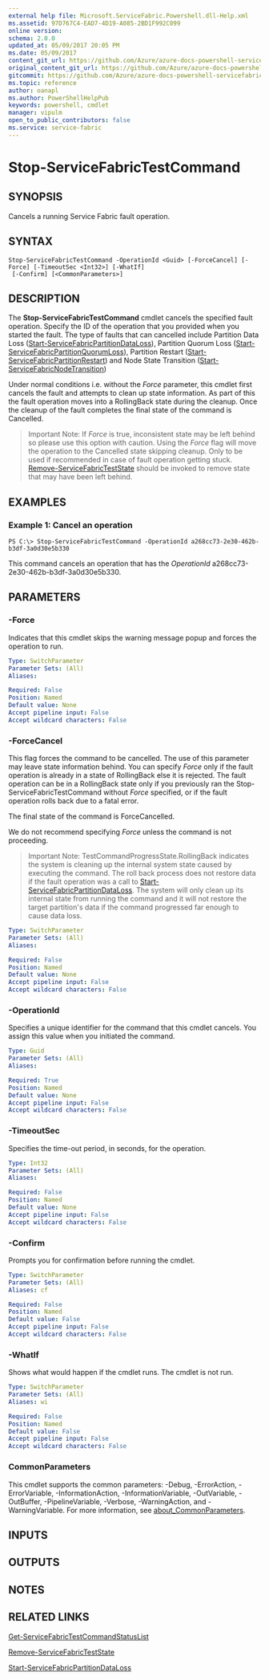```yaml
---
external help file: Microsoft.ServiceFabric.Powershell.dll-Help.xml
ms.assetid: 97D767C4-EAD7-4D19-A085-2BD1F992C099
online version:
schema: 2.0.0
updated_at: 05/09/2017 20:05 PM
ms.date: 05/09/2017
content_git_url: https://github.com/Azure/azure-docs-powershell-servicefabric/blob/master/Service-Fabric-cmdlets/ServiceFabric/vlatest/Stop-ServiceFabricTestCommand.md
original_content_git_url: https://github.com/Azure/azure-docs-powershell-servicefabric/blob/master/Service-Fabric-cmdlets/ServiceFabric/vlatest/Stop-ServiceFabricTestCommand.md
gitcommit: https://github.com/Azure/azure-docs-powershell-servicefabric/blob/1bb897cdf15d7149a6e9522f350507684ba544a8
ms.topic: reference
author: oanapl
ms.author: PowerShellHelpPub
keywords: powershell, cmdlet
manager: vipulm
open_to_public_contributors: false
ms.service: service-fabric
---
```


# Stop-ServiceFabricTestCommand

## SYNOPSIS
Cancels a running Service Fabric fault operation.

## SYNTAX

```
Stop-ServiceFabricTestCommand -OperationId <Guid> [-ForceCancel] [-Force] [-TimeoutSec <Int32>] [-WhatIf]
 [-Confirm] [<CommonParameters>]
```

## DESCRIPTION
The **Stop-ServiceFabricTestCommand** cmdlet cancels the specified fault operation.
Specify the ID of the operation that you provided when you started the fault. The type of faults that can cancelled include Partition Data Loss ([Start-ServiceFabricPartitionDataLoss](./Start-ServiceFabricPartitionDataLoss.md)), Partition Quorum Loss ([Start-ServiceFabricPartitionQuorumLoss](./Start-ServiceFabricPartitionQuorumLoss.md)), Partition Restart ([Start-ServiceFabricPartitionRestart](./Start-ServiceFabricPartitionRestart.md)) and Node State Transition ([Start-ServiceFabricNodeTransition](./Start-ServiceFabricNodeTransition.md)) 

Under normal conditions i.e. without the *Force* parameter, this cmdlet first cancels the fault and attempts to clean up state information. As part of this the fault operation moves into a RollingBack state during the cleanup.
Once the cleanup of the fault completes the final state of the command is Cancelled.

>
>Important Note: If *Force* is true, inconsistent state may be left behind so please use this option with caution. Using the *Force* flag will move the operation to the Cancelled state skipping cleanup. Only to be used if recommended in case of fault operation getting stuck. 
>[Remove-ServiceFabricTestState](./Remove-ServiceFabricTestState.md) should be invoked to remove state that may have been left behind.

## EXAMPLES

### Example 1: Cancel an operation
```
PS C:\> Stop-ServiceFabricTestCommand -OperationId a268cc73-2e30-462b-b3df-3a0d30e5b330
```

This command cancels an operation that has the *OperationId* a268cc73-2e30-462b-b3df-3a0d30e5b330.

## PARAMETERS

### -Force
Indicates that this cmdlet skips the warning message popup and forces the operation to run. 

```yaml
Type: SwitchParameter
Parameter Sets: (All)
Aliases: 

Required: False
Position: Named
Default value: None
Accept pipeline input: False
Accept wildcard characters: False
```

### -ForceCancel
This flag forces the command to be cancelled.
The use of this parameter may leave state information behind. You can specify *Force* only if the fault operation is already in a state of RollingBack else it is rejected.
The fault operation can be in a RollingBack state only if you previously ran the Stop-ServiceFabricTestCommand without *Force* specified, or if the fault operation rolls back due to a fatal error.

The final state of the command is ForceCancelled.

We do not recommend specifying *Force* unless the command is not proceeding.

>
>Important Note: TestCommandProgressState.RollingBack indicates the system is cleaning up the internal system state caused by executing the command.
>The roll back process does not restore data if the fault operation was a call to [Start-ServiceFabricPartitionDataLoss](./Start-ServiceFabricPartitionDataLoss.md). The system will only clean up its internal state from running the command and
>it will not restore the target partition's data if the command progressed far enough to cause data loss.
>

```yaml
Type: SwitchParameter
Parameter Sets: (All)
Aliases: 

Required: False
Position: Named
Default value: None
Accept pipeline input: False
Accept wildcard characters: False
```

### -OperationId
Specifies a unique identifier for the command that this cmdlet cancels.
You assign this value when you initiated the command.

```yaml
Type: Guid
Parameter Sets: (All)
Aliases: 

Required: True
Position: Named
Default value: None
Accept pipeline input: False
Accept wildcard characters: False
```

### -TimeoutSec
Specifies the time-out period, in seconds, for the operation.

```yaml
Type: Int32
Parameter Sets: (All)
Aliases: 

Required: False
Position: Named
Default value: None
Accept pipeline input: False
Accept wildcard characters: False
```

### -Confirm
Prompts you for confirmation before running the cmdlet.

```yaml
Type: SwitchParameter
Parameter Sets: (All)
Aliases: cf

Required: False
Position: Named
Default value: False
Accept pipeline input: False
Accept wildcard characters: False
```

### -WhatIf
Shows what would happen if the cmdlet runs.
The cmdlet is not run.

```yaml
Type: SwitchParameter
Parameter Sets: (All)
Aliases: wi

Required: False
Position: Named
Default value: False
Accept pipeline input: False
Accept wildcard characters: False
```

### CommonParameters
This cmdlet supports the common parameters: -Debug, -ErrorAction, -ErrorVariable, -InformationAction, -InformationVariable, -OutVariable, -OutBuffer, -PipelineVariable, -Verbose, -WarningAction, and -WarningVariable. For more information, see [about_CommonParameters](http://go.microsoft.com/fwlink/?LinkID=113216).

## INPUTS

## OUTPUTS

## NOTES

## RELATED LINKS

[Get-ServiceFabricTestCommandStatusList](./Get-ServiceFabricTestCommandStatusList.md)

[Remove-ServiceFabricTestState](./Remove-ServiceFabricTestState.md)

[Start-ServiceFabricPartitionDataLoss](./Start-ServiceFabricPartitionDataLoss.md)
